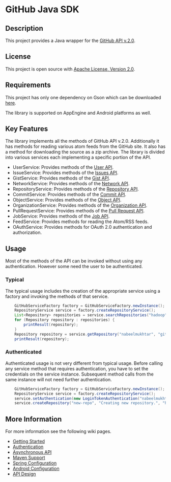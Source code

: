 # GitHub Java SDK
## Description
This project provides a Java wrapper for the [GitHub API v.2.0](http://develop.github.com/).
 
## License
This project is open source with [Apache License, Version 2.0](http://www.apache.org/licenses/LICENSE-2.0.html).
 
## Requirements
This project has only one dependency on Gson which can be downloaded [here](http://code.google.com/p/google-gson/).

The library is supported on AppEngine and Android platforms as well.
 
## Key Features
The library implements all the methods of GitHub API v.2.0. Additionally it has methods for reading various atom feeds from the GitHub site. It also has a method for downloading the source as a zip archive.
The library is divided into various services each implementing a specific portion of the API.

* UserService: Provides methods of the [User API](http://develop.github.com/p/users.html).
* IssueService: Provides methods of the [Issues API](http://develop.github.com/p/issues.html).
* GistService: Provides methods of the [Gist API](http://develop.github.com/p/gist.html).
* NetworkService: Provides methods of the [Network API](http://develop.github.com/p/network.html).
* RepositoryService: Provides methods of the [Repository API](http://develop.github.com/p/repo.html).
* CommitService: Provides methods of the [Commit API](http://develop.github.com/p/commits.html).
* ObjectService: Provides methods of the [Object API](http://develop.github.com/p/object.html).
* OrganizationService: Provides methods of the [Organization API](http://develop.github.com/p/orgs.html).
* PullRequestService: Provides methods of the [Pull Request API](http://develop.github.com/p/pulls.html).
* JobService: Provides methods of the [Job API](http://jobs.github.com/api).
* FeedService: Provides methods for reading the Atom/RSS feeds.
* OAuthService: Provides methods for OAuth 2.0 authentication and authorization.

 
## Usage
Most of the methods of the API can be invoked without using any authentication. However some need the user to be authenticated.
### Typical
The typical usage includes the creation of the appropriate service using a factory and invoking the methods of that service.
```java
	GitHubServiceFactory factory = GitHubServiceFactory.newInstance();
	RepositoryService service = factory.createRepositoryService();
	List<Repository> repositories = service.searchRepositories("hadoop");
	for (Repository repository : repositories) {
		printResult(repository);
	}
	Repository repository = service.getRepository("nabeelmukhtar", "github-java-sdk");
	printResult(repository);
```
### Authenticated
Authenticated usage is not very different from typical usage. Before calling any service method that requires authentication, you have to set the credentials on the service instance. Subsequent method calls from the same instance will not need further authentication.
```java
	GitHubServiceFactory factory = GitHubServiceFactory.newInstance();
	RepositoryService service = factory.createRepositoryService();
	service.setAuthentication(new LoginTokenAuthentication("nabeelmukhtar", "xxx-xxx-xxx"));
	service.createRepository("new-repo", "Creating new repository.", "http://www.example.com", Repository.Visibility.PUBLIC);
```
## More Information
For more information see the following wiki pages.

* [Getting Started](http://wiki.github.com/nabeelmukhtar/github-java-sdk/getting-started)
* [Authentication](http://wiki.github.com/nabeelmukhtar/github-java-sdk/authentication)
* [Asynchronous API](http://wiki.github.com/nabeelmukhtar/github-java-sdk/asynchronous-api)
* [Maven Support](http://wiki.github.com/nabeelmukhtar/github-java-sdk/maven-support)
* [Spring Configuration](http://wiki.github.com/nabeelmukhtar/github-java-sdk/spring-configuration)
* [Android Configuration](http://wiki.github.com/nabeelmukhtar/github-java-sdk/android-configuration)
* [API Design](http://wiki.github.com/nabeelmukhtar/github-java-sdk/api-design)
